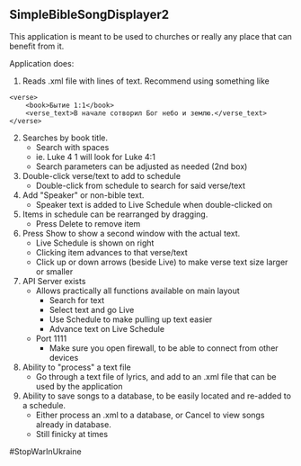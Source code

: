 ## SimpleBibleSongDisplayer2

This application is meant to be used to churches or really any place that can benefit from it.

Application does:
1. Reads .xml file with lines of text. Recommend using something like
```
<verse>
	<book>Бытие 1:1</book>
	<verse_text>В начале сотворил Бог небо и землю.</verse_text>
</verse>
```

2. Searches by book title.
    * Search with spaces
    * ie. Luke 4 1 will look for Luke 4:1
    * Search parameters can be adjusted as needed (2nd box)
3. Double-click verse/text to add to schedule
    * Double-click from schedule to search for said verse/text
4. Add "Speaker" or non-bible text.
    * Speaker text is added to Live Schedule when double-clicked on
5. Items in schedule can be rearranged by dragging.
    * Press Delete to remove item
6. Press Show to show a second window with the actual text.
    * Live Schedule is shown on right
    * Clicking item advances to that verse/text
    * Click up or down arrows (beside Live) to make verse text size larger or smaller
7. API Server exists
    * Allows practically all functions available on main layout
        * Search for text
        * Select text and go Live
        * Use Schedule to make pulling up text easier
        * Advance text on Live Schedule
    * Port 1111
        * Make sure you open firewall, to be able to connect from other devices
8. Ability to "process" a text file
    * Go through a text file of lyrics, and add to an .xml file that can be used by the application
9. Ability to save songs to a database, to be easily located and re-added to a schedule.
    * Either process an .xml to a database, or Cancel to view songs already in database.
    * Still finicky at times

#StopWarInUkraine